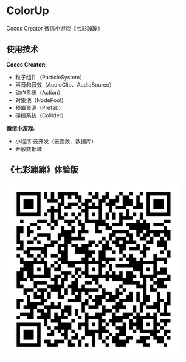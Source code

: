 # ColorUp
Cocos Creator 微信小游戏《七彩蹦蹦》

## 使用技术

**Cocos Creator:**
* 粒子组件（ParticleSystem）
* 声音和音效（AudioClip、AudioSource）
* 动作系统（Action）
* 对象池（NodePool）
* 预置资源（Prefab）
* 碰撞系统（Collider）

**微信小游戏:**
* 小程序·云开发（云函数、数据库）
* 开放数据域

## 《七彩蹦蹦》体验版
![QRCode](./ReadmeImage/qrcode.jpg)

